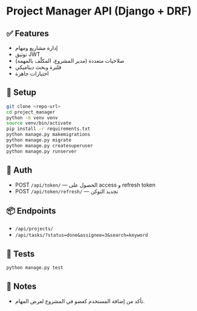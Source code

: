 # Project Manager API (Django + DRF)

## ✅ Features

- إدارة مشاريع ومهام
- توثيق JWT
- صلاحيات متعددة (مدير المشروع، المكلّف بالمهمة)
- فلترة وبحث ديناميكي
- اختبارات جاهزة

## 🚀 Setup

```bash
git clone <repo-url>
cd project_manager
python -m venv venv
source venv/bin/activate
pip install -r requirements.txt
python manage.py makemigrations
python manage.py migrate
python manage.py createsuperuser
python manage.py runserver
```

## 🔐 Auth

- POST `/api/token/` — الحصول على access و refresh token
- POST `/api/token/refresh/` — تجديد التوكن

## 📦 Endpoints

- `/api/projects/`
- `/api/tasks/?status=done&assignee=3&search=keyword`

## 🧪 Tests

```bash
python manage.py test
```

## 📄 Notes

- تأكد من إضافة المستخدم كعضو في المشروع لعرض المهام.